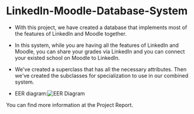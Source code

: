 # LinkedIn-Moodle-Database-System

* With this project, we have created a database that implements most of the features of LinkedIn and Moodle together.
* In this system, while you are having all the features of LinkedIn and Moodle, you can share your grades via LinkedIn and you can connect your existed school on Moodle to LinkedIn.
* We've created a superclass that has all the necessary attributes. Then we've created the subclasses for specialization to use in our combined system.

* EER diagram:![EER Diagram](https://user-images.githubusercontent.com/56032031/152642118-88835ac5-38d9-4b78-b040-c1480c1f9a75.jpeg)

You can find more information at the Project Report. 
